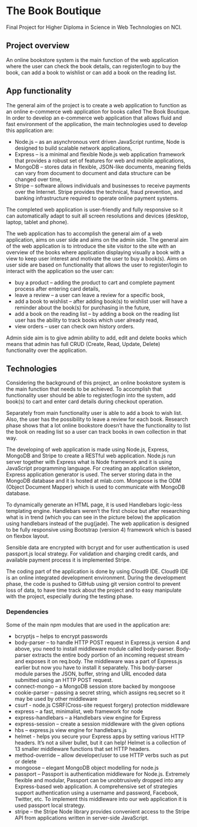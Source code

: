 # The Book Boutique

Final Project for Higher Diploma in Science in Web Technologies on NCI.

## Project overview

An online bookstore system is the main function of the web application where the user can check the book details, can register/login to buy the book, can add a book to wishlist or can add a book on the reading list.

## App functionality

The general aim of the project is to create a web application to function as an online e-commerce web application for books called The Book Boutique. In order to develop an e-commerce web application that allows fluid and fast environment of the application, the main technologies used to develop this application are:

- Node.js – as an asynchronous vent driven JavaScript runtime, Node is designed to build scalable network applications,
- Express – is a minimal and flexible Node.js web application framework that provides a robust set of features for web and mobile applications,
- MongoDB – stores data in flexible, JSON-like documents, meaning fields can vary from document to document and data structure can be changed over time,
- Stripe – software allows individuals and businesses to receive payments over the Internet. Stripe provides the technical, fraud prevention, and banking infrastructure required to operate online payment systems.

The completed web application is user-friendly and fully responsive so it can automatically adapt to suit all screen resolutions and devices (desktop, laptop, tablet and phone).

The web application has to accomplish the general aim of a web application, aims on user side and aims on the admin side. The general aim of the web application is to introduce the site visitor to the site with an overview of the books where application displaying visually a book with a view to keep user interest and motivate the user to buy a book(s). Aims on user side are based on functionality that allows the user to register/login to interact with the application so the user can:

- buy a product – adding the product to cart and complete payment process after entering card details,
- leave a review – a user can leave a review for a specific book,
- add a book to wishlist – after adding book(s) to wishlist user will have a reminder about the book(s) for purchasing in the future,
- add a book on the reading list – by adding a book on the reading list user has the ability to track books which user already read,
- view orders – user can check own history orders.

Admin side aim is to give admin ability to add, edit and delete books which means that admin has full CRUD (Create, Read, Update, Delete) functionality over the application.

## Technologies

Considering the background of this project, an online bookstore system is the main function that needs to be achieved. To accomplish that functionality user should be able to register/login into the system, add book(s) to cart and enter card details during checkout operation.

Separately from main functionality user is able to add a book to wish list. Also, the user has the possibility to leave a review for each book. Research phase shows that a lot online bookstore doesn’t have the functionality to list the book on reading list so a user can track books in own collection in that way.

The developing of web application is made using Node.js, Express, MongoDB and Stripe to create a RESTful web application. Node.js run server together with Express what is Node framework and it is using JavaScript programming language. For creating an application skeleton, Express application generator is used. The server storing data in the MongoDB database and it is hosted at mlab.com. Mongoose is the ODM (Object Document Mapper) which is used to communicate with MongoDB database.

To dynamically generate an HTML page, it is used Handlebars logic-less templating engine. Handlebars weren’t the first choice but after researching what is in trend (which you can see in the picture below) the application using handlebars instead of the pug(jade). The web application is designed to be fully responsive using Bootstrap (version 4) framework which is based on flexbox layout.

Sensible data are encrypted with bcrypt and for user authentication is used passport.js local strategy. For validation and charging credit cards, and available payment process it is implemented Stripe.

The coding part of the application is done by using Cloud9 IDE. Cloud9 IDE is an online integrated development environment. During the development phase, the code is pushed to GitHub using git version control to prevent loss of data, to have time track about the project and to easy manipulate with the project, especially during the testing phase.

### Dependencies

Some of the main npm modules that are used in the application are:

- bcryptjs – helps to encrypt passwords
- body-parser – to handle HTTP POST request in Express.js version 4 and above, you need to install middleware module called body-parser. Body-parser extracts the entire body portion of an incoming request stream and exposes it on req.body. The middleware was a part of Express.js earlier but now you have to install it separately. This body-parser module parses the JSON, buffer, string and URL encoded data submitted using an HTTP POST request.
- connect-mongo – a MongoDB session store backed by mongoose
- cookie-parser – passing a secret string, which assigns req.secret so it may be used by other middleware
- csurf - node.js CSRF(Cross-site request forgery) protection middleware
- express – a fast, minimalist, web framework for node
- express-handlebars – a Handlebars view engine for Express
- express-session – create a session middleware with the given options
- hbs – express.js view engine for handlebars.js
- helmet - helps you secure your Express apps by setting various HTTP headers. It’s not a silver bullet, but it can help! Helmet is a collection of 13 smaller middleware functions that set HTTP headers.
- method-override – allow developer/user to use HTTP verbs such as put or delete
- mongoose – elegant MongoDB object modelling for node.js
- passport – Passport is authentication middleware for Node.js. Extremely flexible and modular, Passport can be unobtrusively dropped into any Express-based web application. A comprehensive set of strategies support authentication using a username and password, Facebook, Twitter, etc. To implement this middleware into our web application it is used passport local strategy.
- stripe – the Stripe Node library provides convenient access to the Stripe API from applications written in server-side JavaScript.

